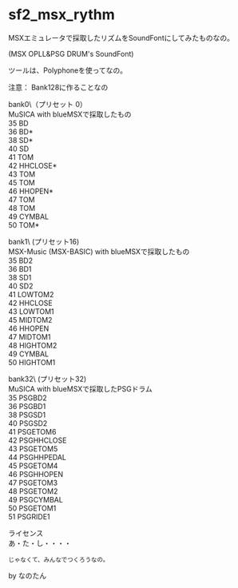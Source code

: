 sf2_msx_rythm
=============
MSXエミュレータで採取したリズムをSoundFontにしてみたものなの。

(MSX OPLL&PSG DRUM's SoundFont)

ツールは、Polyphoneを使ってなの。

注意：
	Bank128に作ることなの

bank0\（プリセット 0）<br>
	MuSICA with blueMSXで採取したもの<br>
	35 BD<br>
	36 BD*<br>
	38 SD*<br>
	40 SD<br>
	41 TOM<br>
	42 HHCLOSE*<br>
	43 TOM<br>
	45 TOM<br>
	46 HHOPEN*<br>
	47 TOM<br>
	48 TOM<br>
	49 CYMBAL<br>
	50 TOM*<br>

bank1\ (プリセット16)<br>
	MSX-Music (MSX-BASIC) with blueMSXで採取したもの<br>
	35 BD2<br>
	36 BD1<br>
	38 SD1<br>
	40 SD2<br>
	41 LOWTOM2<br>
	42 HHCLOSE<br>
	43 LOWTOM1<br>
	45 MIDTOM2<br>
	46 HHOPEN<br>
	47 MIDTOM1<br>
	48 HIGHTOM2<br>
	49 CYMBAL<br>
	50 HIGHTOM1<br>

bank32\ (プリセット32)<br>
	MuSICA with blueMSXで採取したPSGドラム<br>
	35 PSGBD2<br>
	36 PSGBD1<br>
	38 PSGSD1<br>
	40 PSGSD2<br>
	41 PSGETOM6<br>
	42 PSGHHCLOSE<br>
	43 PSGETOM5<br>
	44 PSGHHPEDAL<br>
	45 PSGETOM4<br>
	46 PSGHHOPEN<br>
	47 PSGETOM3<br>
	48 PSGETOM2<br>
	49 PSGCYMBAL<br>
	50 PSGETOM1<br>
	51 PSGRIDE1<br>

ライセンス<br>
	あ・た・し・・・・

	じゃなくて、みんなでつくろうなの。

by なのたん

